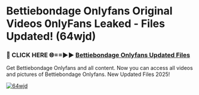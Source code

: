 # Bettiebondage Onlyfans Original Videos 0nlyFans Leaked - Files Updated! (64wjd)

<h3>🔴 CLICK HERE 🌐==►► <a href="https://tinyurl.com/2m67pmp6" rel="nofollow">Bettiebondage Onlyfans Updated Files</a></h3>

Get Bettiebondage Onlyfans and all content. Now you can access all videos and pictures of Bettiebondage Onlyfans. New Updated Files 2025!

[![64wjd](https://i.imgur.com/H4QAA4z.gif)](https://tinyurl.com/2m67pmp6)